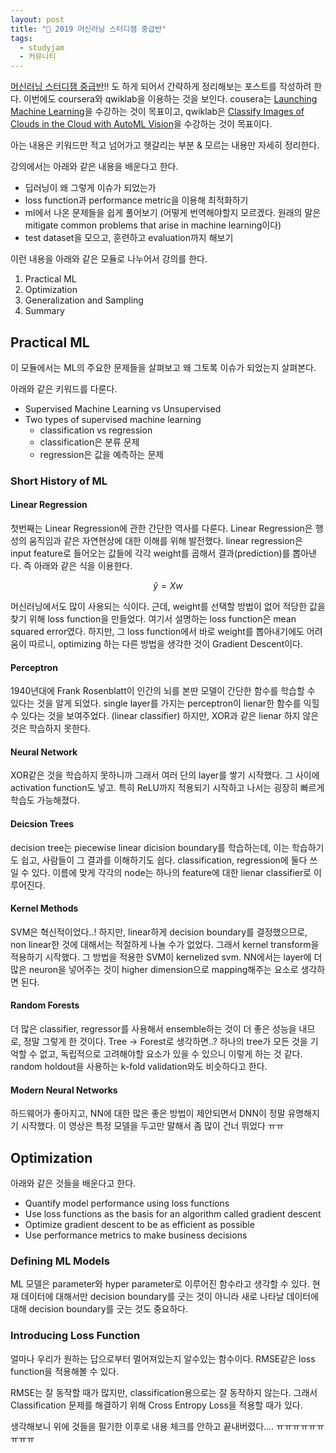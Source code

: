 ```yaml
---
layout: post
title: "🤖 2019 머신러닝 스터디잼 중급반"
tags:
  - studyjam
  - 커뮤니티
---
```


[머신러닝 스터디잼 중급반](https://sites.google.com/view/ml-studyjam2/?fbclid=IwAR2IpboQjpHLIG8PESFpoP_K2DZwXJcGqk48nabWdRMrz720aS8gGyKtGoE)!! 도 하게 되어서 간략하게 정리해보는 포스트를 작성하려 한다. 이번에도  coursera와 qwiklab을 이용하는 것을 보인다. cousera는 [Launching Machine Learning](https://www.coursera.org/learn/launching-machine-learning)을 수강하는 것이 목표이고, qwiklab은 [Classify Images of Clouds in the Cloud with AutoML Vision](https://www.qwiklabs.com/focuses/1779?catalog_rank=%7B%22rank%22%3A1%2C%22num_filters%22%3A0%2C%22has_search%22%3Atrue%7D&parent=catalog&search_id=2274219)을 수강하는 것이 목표이다.

아는 내용은 키워드만 적고 넘어가고 헷갈리는 부분 & 모르는 내용만 자세히 정리한다.

강의에서는 아래와 같은 내용을 배운다고 한다.

* 딥러닝이 왜 그렇게 이슈가 되었는가
* loss function과 performance metric을 이용해 최적화하기
* ml에서 나온 문제들을 쉽게 풀어보기 (어떻게 번역해야할지 모르겠다. 원래의 말은 mitigate common problems that arise in machine learning이다)
* test dataset을 모으고, 훈련하고 evaluation까지 해보기

이런 내용을 아래와 같은 모듈로 나누어서 강의를 한다.

1. Practical ML
2. Optimization
3. Generalization and Sampling
4. Summary

## Practical ML

이 모듈에서는 ML의 주요한 문제들을 살펴보고 왜 그토록 이슈가 되었는지 살펴본다.

아래와 같은 키워드를 다룬다.

* Supervised Machine Learning vs Unsupervised
* Two types of supervised machine learning
  * classification vs regression
  * classification은 분류 문제
  * regression은 값을 예측하는 문제

### Short History of ML

#### Linear Regression

첫번째는 Linear Regression에 관한 간단한 역사를 다룬다. Linear Regression은 행성의 움직임과 같은 자연현상에 대한 이해를 위해 발전했다. linear regression은 input feature로 들어오는 값들에 각각 weight를 곱해서 결과(prediction)를 뽑아낸다. 즉 아래와 같은 식을 이용한다.

$$ \hat y  = X w$$

머신러닝에서도 많이 사용되는 식이다. 근데, weight를 선택할 방법이 없어 적당한 값을 찾기 위해 loss function을 만들었다. 여기서 설명하는 loss function은 mean squared error였다. 하지만, 그 loss function에서 바로 weight를 뽑아내기에도 어려움이 따르니, optimizing 하는 다른 방법을 생각한 것이 Gradient Descent이다.

#### Perceptron

1940년대에 Frank Rosenblatt이 인간의 뇌를 본딴 모델이 간단한 함수를 학습할 수 있다는 것을 알게 되었다. single layer를 가지는 perceptron이 lienar한 함수를 익힐 수 있다는 것을 보여주었다. (linear classifier) 하지만, XOR과 같은 lienar 하지 않은 것은 학습하지 못한다.

#### Neural Network

XOR같은 것을 학습하지 못하니까 그래서 여러 단의 layer를 쌓기 시작했다. 그 사이에 activation function도 넣고. 특히 ReLU까지 적용되기 시작하고 나서는 굉장히 빠르게 학습도 가능해졌다.

#### Deicsion Trees

decision tree는 piecewise linear dicision boundary를 학습하는데, 이는 학습하기도 쉽고, 사람들이 그 결과를 이해하기도 쉽다. classification, regression에 둘다 쓰일 수 있다. 이름에 맞게 각각의 node는 하나의 feature에 대한 lienar classifier로 이루어진다.

#### Kernel Methods

SVM은 혁신적이었다..! 하지만, linear하게 decision boundary를 결정했으므로, non linear한 것에 대해서는 적절하게 나눌 수가 없었다. 그래서 kernel transform을 적용하기 시작했다. 그 방법을 적용한 SVM이 kernelized svm. NN에서는 layer에 더 많은 neuron을 넣어주는 것이 higher dimension으로 mapping해주는 요소로 생각하면 된다.

#### Random Forests

더 많은 classifier, regressor를 사용해서 ensemble하는 것이 더 좋은 성능을 내므로, 정말 그렇게 한 것이다. Tree -> Forest로 생각하면..? 하나의 tree가 모든 것을 기억할 수 없고, 독립적으로 고려해야할 요소가 있을 수 있으니 이렇게 하는 것 같다. random holdout을 사용하는 k-fold validation와도 비슷하다고 한다.

#### Modern Neural Networks

하드웨어가 좋아지고, NN에 대한 많은 좋은 방법이 제안되면서 DNN이 정말 유명해지기 시작했다. 이 영상은 특정 모델을 두고만 말해서 좀 많이 건너 뛰었다 ㅠㅠ

## Optimization

아래와 같은 것들을 배운다고 한다.

* Quantify model performance using loss functions
* Use loss functions as the basis for an algorithm called gradient descent
* Optimize gradient descent to be as efficient as possible
* Use performance metrics to make business decisions

### Defining ML Models

ML 모델은 parameter와 hyper parameter로 이루어진 함수라고 생각할 수 있다. 현재 데이터에 대해서만 decision boundary를 긋는 것이 아니라 새로 나타날 데이터에 대해 decision boundary를 긋는 것도 중요하다.

### Introducing Loss Function

얼마나 우리가 원하는 답으로부터 멀어져있는지 알수있는 함수이다. RMSE같은 loss function을 적용해볼 수 있다.

RMSE는 잘 동작할 때가 많지만, classification용으로는 잘 동작하지 않는다. 그래서 Classification 문제를 해결하기 위해 Cross Entropy Loss을 적용할 때가 있다.

생각해보니 위에 것들을 필기한 이후로 내용 체크를 안하고 끝내버렸다..\.. ㅠㅠㅠㅠㅠㅠㅠㅠㅠ
